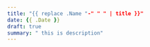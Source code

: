 ```yaml
---
title: "{{ replace .Name "-" " " | title }}"
date: {{ .Date }}
draft: true
summary: " this is description"
---
```


